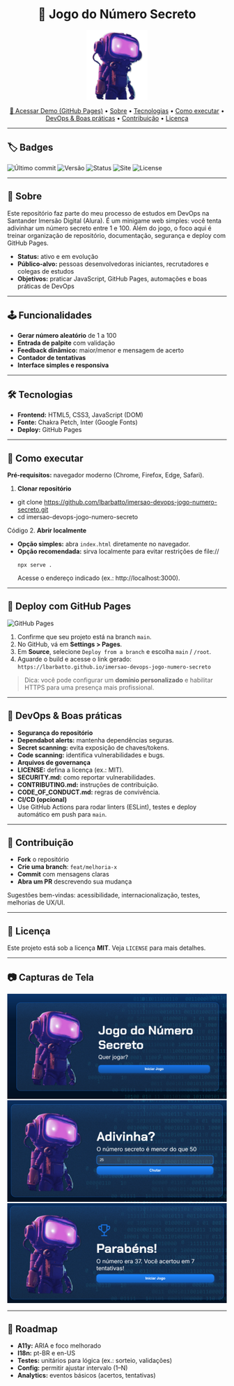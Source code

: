 <h1 align="center">🎯 Jogo do Número Secreto</h1>

<p align="center">
  <img src="./img/robot.png" alt="Robô mergulhador" width="140" />
</p>

<p align="center">
  <a href="https://lbarbatto.github.io/imersao-devops-jogo-numero-secreto/">🚀 Acessar Demo (GitHub Pages)</a> •
  <a href="#-sobre">Sobre</a> •
  <a href="#-tecnologias">Tecnologias</a> •
  <a href="#-como-executar">Como executar</a> •
  <a href="#-devops--boas-práticas">DevOps & Boas práticas</a> •
  <a href="#-contribuição">Contribuição</a> •
  <a href="#-licença">Licença</a>
</p>

---

## 🏷 Badges

![Último commit](https://img.shields.io/github/last-commit/lbarbatto/imersao-devops-jogo-numero-secreto)
![Versão](https://img.shields.io/badge/version-1.0.0-blue)
![Status](https://img.shields.io/badge/status-active-brightgreen)
![Site](https://img.shields.io/badge/site-GitHub%20Pages-blue)
![License](https://img.shields.io/badge/license-MIT-lightgrey)

---

## 📌 Sobre

Este repositório faz parte do meu processo de estudos em DevOps na Santander Imersão Digital (Alura). É um minigame web simples: você tenta adivinhar um número secreto entre 1 e 100. Além do jogo, o foco aqui é treinar organização de repositório, documentação, segurança e deploy com GitHub Pages.

- **Status:** ativo e em evolução
- **Público-alvo:** pessoas desenvolvedoras iniciantes, recrutadores e colegas de estudos
- **Objetivos:** praticar JavaScript, GitHub Pages, automações e boas práticas de DevOps

---

## 🕹️ Funcionalidades

- **Gerar número aleatório** de 1 a 100
- **Entrada de palpite** com validação
- **Feedback dinâmico:** maior/menor e mensagem de acerto
- **Contador de tentativas**
- **Interface simples e responsiva**

---

## 🛠 Tecnologias

- **Frontend:** HTML5, CSS3, JavaScript (DOM)
- **Fonte:** Chakra Petch, Inter (Google Fonts)
- **Deploy:** GitHub Pages

---

## 🧭 Como executar

**Pré-requisitos:** navegador moderno (Chrome, Firefox, Edge, Safari).

1. **Clonar repositório**
- git clone https://github.com/lbarbatto/imersao-devops-jogo-numero-secreto.git
- cd imersao-devops-jogo-numero-secreto

Código
2. **Abrir localmente**
- **Opção simples:** abra `index.html` diretamente no navegador.
- **Opção recomendada:** sirva localmente para evitar restrições de file://
  ```
  npx serve .
  ```
  Acesse o endereço indicado (ex.: http://localhost:3000).

---

## 🚀 Deploy com GitHub Pages
![GitHub Pages](https://img.shields.io/github/deployments/lbarbatto/imersao-devops-jogo-numero-secreto/github-pages?label=pages&logo=github)


1. Confirme que seu projeto está na branch `main`.
2. No GitHub, vá em **Settings > Pages**.
3. Em **Source**, selecione `Deploy from a branch` e escolha `main` / `/root`.
4. Aguarde o build e acesse o link gerado:  
`https://lbarbatto.github.io/imersao-devops-jogo-numero-secreto`

> Dica: você pode configurar um **domínio personalizado** e habilitar HTTPS para uma presença mais profissional.

---

## 🔐 DevOps & Boas práticas

- **Segurança do repositório**
- **Dependabot alerts:** mantenha dependências seguras.
- **Secret scanning:** evita exposição de chaves/tokens.
- **Code scanning:** identifica vulnerabilidades e bugs.
- **Arquivos de governança**
- **LICENSE:** defina a licença (ex.: MIT).
- **SECURITY.md:** como reportar vulnerabilidades.
- **CONTRIBUTING.md:** instruções de contribuição.
- **CODE_OF_CONDUCT.md:** regras de convivência.
- **CI/CD (opcional)**
- Use GitHub Actions para rodar linters (ESLint), testes e deploy automático em push para `main`.

---

## 🤝 Contribuição

- **Fork** o repositório
- **Crie uma branch**: `feat/melhoria-x`
- **Commit** com mensagens claras
- **Abra um PR** descrevendo sua mudança

Sugestões bem-vindas: acessibilidade, internacionalização, testes, melhorias de UX/UI.

---

## 📄 Licença

Este projeto está sob a licença **MIT**. Veja `LICENSE` para mais detalhes.

---

## 📷 Capturas de Tela

![Tela inicial do jogo](./img/screenshot-1.png)  
![Tentativa de palpite](./img/screenshot-2.png)  
![Mensagem de acerto com troféu](./img/screenshot-3.png)

---

## 🧩 Roadmap

- **A11y:** ARIA e foco melhorado
- **I18n:** pt-BR e en-US
- **Testes:** unitários para lógica (ex.: sorteio, validações)
- **Config:** permitir ajustar intervalo (1–N)
- **Analytics:** eventos básicos (acertos, tentativas)

